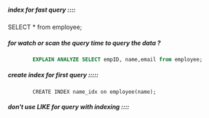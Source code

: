 ##### index for fast query ::::

SELECT * from employee;

##### for watch or scan the query time to query the data ?

```sql
        EXPLAIN ANALYZE SELECT empID, name,email from employee;
```

##### create index for first query :::::

            CREATE INDEX name_idx on employee(name);

##### don't use LIKE for query with indexing ::::
